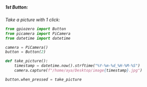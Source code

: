 ##### 1st Button: 
<i>Take a picture with 1 click:<i>
``` python
from gpiozero import Button
from picamera import PiCamera
from datetime import datetime

camera = PiCamera()
button = Button(2)

def take_picture():
    timestamp = datetime.now().strftime("%Y-%m-%d_%H-%M-%S")
    camera.capture(f"/home/aya/Desktop/image{timestamp}.jpg")

button.when_pressed = take_picture
``` 

